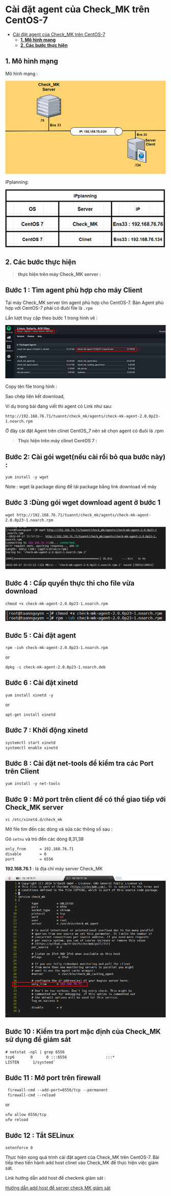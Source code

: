 # Cài đặt agent của Check_MK trên CentOS-7

- [Cài đặt agent của Check_MK trên CentOS-7](#cài-đặt-agent-của-check_mk-trên-centos-7)
  - [**1. Mô hình mạng**](#1-mô-hình-mạng)
  - [**2. Các bước thực hiện**](#2-các-bước-thực-hiện)

## **1. Mô hình mạng** 


Mô hình mạng :

![](../image/agent_0.png)



IPplanning:

![](../image/agnet_2.png)

## **2. Các bước thực hiện**

> **thực hiện trên máy Check_MK server :**


**<h2>Bước 1 : Tìm agent phù hợp cho máy Client</h2>**

Tại máy Check_MK server tìm agent phù hợp cho CentOS-7. Bản Agent phù hợp với CentOS-7 phải có đuôi file là `.rpm`

Lần lượt truy cập theo bước 1 trong hình vẽ :

![](../image/agent_1.png)


Copy tên file trong hình : 


Sao chép liên kết download, 

Ví dụ trong bài đang viết thì agent có Link như sau: 

```
http://192.168.76.71/tuannt/check_mk/agents/check-mk-agent-2.0.0p23-1.noarch.rpm
```


 Ở đây cài đặt Agent trên clinet CentOS_7 nên sẽ chọn agent có đuôi là .rpm


> **Thực hiện trên máy clinet CentOS 7 :**

**<h2>Bước 2: Cài gói wget(nếu cài rồi bỏ qua bước này) :**</h2>


```
yum install -y wget
```


Note : wget là package dùng để tải package bằng link download về máy


**<h2>Bước 3 :Dùng gói wget download agent ở bước 1**</h2>

```
wget http://192.168.76.71/tuannt/check_mk/agents/check-mk-agent-2.0.0p23-1.noarch.rpm
```
![](../image/agnet_3.png)

**<h2>Bước 4 : Cấp quyền thực thi cho file vừa download**</h2>

```
chmod +x check-mk-agent-2.0.0p23-1.noarch.rpm
```
![](../image/agnet_4.png)

**<h2>Bước 5 : Cài đặt agent**</h2>

```
rpm -ivh check-mk-agent-2.0.0p23-1.noarch.rpm
```

or

```
dpkg -i check-mk-agent-2.0.0p23-1.noarch.deb
```

**<h2>Bước 6 : Cài đặt xinetd**</h2>

```
yum install xinetd -y
```

or

```
apt-get install xinetd
```


**<h2>Bước 7 : Khởi động xinetd**</h2>

```
systemctl start xinetd
systemctl enable xinetd
```

**<h2>Bước 8 : Cài đặt net-tools để kiểm tra các Port trên Client**</h2>

```
yum install -y net-tools
```

**<h2>Bước 9 : Mở port trên client để có thể giao tiếp với Check_MK server**</h2>

```
vi /etc/xinetd.d/check_mk
```

Mở file tìm đến các dòng và sửa các thông số sau :

Gõ `setnu` và trỏ đến các dòng 8,31,38

```
only_from      = 192.168.76.71
disable        = 0
port           = 6556
```

**192.168.76.1** : là địa chỉ máy server Check_MK

![](../image/agnet_6.png)

**<h2>Bước 10 : Kiểm tra port mặc định của Check_MK sử dụng để giám sát**</h2>

```
# netstat -npl | grep 6556
tcp6       0      0 :::6556                 :::*                    LISTEN      1/systemd`
```

**<h2>Bước 11 : Mở port trên firewall </h2>**

```
 firewall-cmd --add-port=6556/tcp --permanent
 firewall-cmd --reload
```
or
```
ufw allow 6556/tcp
ufw reload
```

**<h2>Bước 12 : Tắt SELinux**</h2>

```
setenforce 0
```


Thực hiện xong quá trình cài đặt agent của Check_MK trên CentOS-7. Bài tiếp theo tiến hành add host clinet vào Check_MK để thực hiện việc giám sát.

Link hướng dẫn add host để checkmk giám sát :

[Hướng dẫn add host để server check MK giám sát ](./add_host_CheckMk_C7.md)

